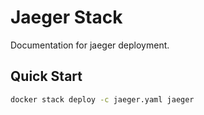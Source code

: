 # Jaeger Stack

Documentation for jaeger deployment.

## Quick Start

```bash
docker stack deploy -c jaeger.yaml jaeger
```
